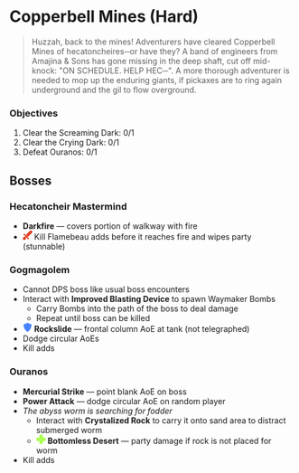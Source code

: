 # Copperbell Mines (Hard)

> Huzzah, back to the mines! Adventurers have cleared Copperbell Mines of hecatoncheires─or have they? A band of engineers from Amajina & Sons has gone missing in the deep shaft, cut off mid-knock: "ON SCHEDULE. HELP HEC─". A more thorough adventurer is needed to mop up the enduring giants, if pickaxes are to ring again underground and the gil to flow overground.

### Objectives

1. Clear the Screaming Dark: 0/1
2. Clear the Crying Dark: 0/1
3. Defeat Ouranos: 0/1

## Bosses

### Hecatoncheir Mastermind

- **Darkfire** — covers portion of walkway with fire
- ![](/assets/icons/role-dps.png) Kill Flamebeau adds before it reaches fire and wipes party (stunnable)

### Gogmagolem

- Cannot DPS boss like usual boss encounters
- Interact with **Improved Blasting Device** to spawn Waymaker Bombs
    - Carry Bombs into the path of the boss to deal damage
    - Repeat until boss can be killed
- ![](/assets/icons/role-tank.png) **Rockslide** — frontal column AoE at tank (not telegraphed)
- Dodge circular AoEs
- Kill adds

### Ouranos

- **Mercurial Strike** — point blank AoE on boss
- **Power Attack** — dodge circular AoE on random player
- *The abyss worm is searching for fodder*
    - Interact with **Crystalized Rock** to carry it onto sand area to distract submerged worm
    - ![](/assets/icons/role-healer.png) **Bottomless Desert** — party damage if rock is not placed for worm
- Kill adds

